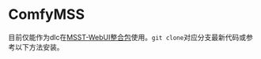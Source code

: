 # ComfyMSS

目前仅能作为dlc在[MSST-WebUI整合包](https://github.com/SUC-DriverOld/MSST-WebUI)使用。``git clone``对应分支最新代码或参考以下方法安装。

